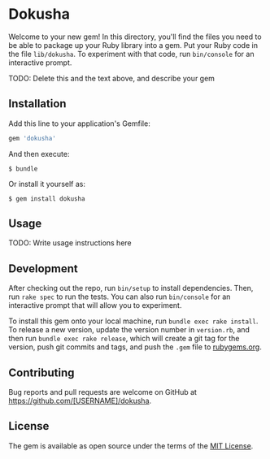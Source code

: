 # Dokusha

Welcome to your new gem! In this directory, you'll find the files you need to be able to package up your Ruby library into a gem. Put your Ruby code in the file `lib/dokusha`. To experiment with that code, run `bin/console` for an interactive prompt.

TODO: Delete this and the text above, and describe your gem

## Installation

Add this line to your application's Gemfile:

```ruby
gem 'dokusha'
```

And then execute:

    $ bundle

Or install it yourself as:

    $ gem install dokusha

## Usage

TODO: Write usage instructions here

## Development

After checking out the repo, run `bin/setup` to install dependencies. Then, run `rake spec` to run the tests. You can also run `bin/console` for an interactive prompt that will allow you to experiment.

To install this gem onto your local machine, run `bundle exec rake install`. To release a new version, update the version number in `version.rb`, and then run `bundle exec rake release`, which will create a git tag for the version, push git commits and tags, and push the `.gem` file to [rubygems.org](https://rubygems.org).

## Contributing

Bug reports and pull requests are welcome on GitHub at https://github.com/[USERNAME]/dokusha.

## License

The gem is available as open source under the terms of the [MIT License](https://opensource.org/licenses/MIT).

